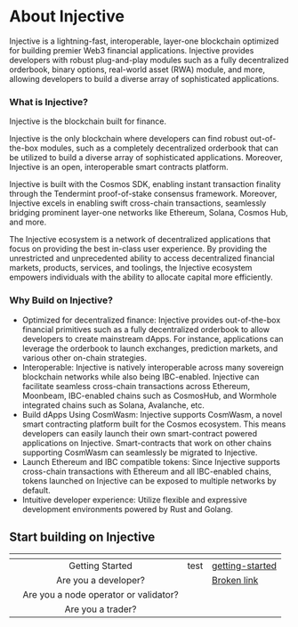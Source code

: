 # About Injective

Injective is a lightning-fast, interoperable, layer-one blockchain optimized for building premier Web3 financial applications. Injective provides developers with robust plug-and-play modules such as a fully decentralized orderbook, binary options, real-world asset (RWA) module, and more, allowing developers to build a diverse array of sophisticated applications.

### What is Injective?[​](https://docs.injective.network/learn/introduction#what-is-injective) <a href="#what-is-injective" id="what-is-injective"></a>

Injective is the blockchain built for finance.

Injective is the only blockchain where developers can find robust out-of-the-box modules, such as a completely decentralized orderbook that can be utilized to build a diverse array of sophisticated applications. Moreover, Injective is an open, interoperable smart contracts platform.

Injective is built with the Cosmos SDK, enabling instant transaction finality through the Tendermint proof-of-stake consensus framework. Moreover, Injective excels in enabling swift cross-chain transactions, seamlessly bridging prominent layer-one networks like Ethereum, Solana, Cosmos Hub, and more.

The Injective ecosystem is a network of decentralized applications that focus on providing the best in-class user experience. By providing the unrestricted and unprecedented ability to access decentralized financial markets, products, services, and toolings, the Injective ecosystem empowers individuals with the ability to allocate capital more efficiently.

### Why Build on Injective?[​](https://docs.injective.network/learn/introduction#why-build-on-injective) <a href="#why-build-on-injective" id="why-build-on-injective"></a>

* Optimized for decentralized finance: Injective provides out-of-the-box financial primitives such as a fully decentralized orderbook to allow developers to create mainstream dApps. For instance, applications can leverage the orderbook to launch exchanges, prediction markets, and various other on-chain strategies.
* Interoperable: Injective is natively interoperable across many sovereign blockchain networks while also being IBC-enabled. Injective can facilitate seamless cross-chain transactions across Ethereum, Moonbeam, IBC-enabled chains such as CosmosHub, and Wormhole integrated chains such as Solana, Avalanche, etc.
* Build dApps Using CosmWasm: Injective supports CosmWasm, a novel smart contracting platform built for the Cosmos ecosystem. This means developers can easily launch their own smart-contract powered applications on Injective. Smart-contracts that work on other chains supporting CosmWasm can seamlessly be migrated to Injective.
* Launch Ethereum and IBC compatible tokens: Since Injective supports cross-chain transactions with Ethereum and all IBC-enabled chains, tokens launched on Injective can be exposed to multiple networks by default.
* Intuitive developer experience: Utilize flexible and expressive development environments powered by Rust and Golang.

Start building on Injective[\
](https://docs.unichain.org/docs/getting-started/setting-up-a-wallet)
---------------------------------------------------------------------

<table data-view="cards"><thead><tr><th></th><th align="center"></th><th></th><th data-hidden data-card-target data-type="content-ref"></th></tr></thead><tbody><tr><td></td><td align="center">Getting Started</td><td>test</td><td><a href="nodes/getting-started/">getting-started</a></td></tr><tr><td></td><td align="center">Are you a developer?</td><td></td><td><a href="broken-reference">Broken link</a></td></tr><tr><td></td><td align="center">Are you a node operator or validator?</td><td></td><td></td></tr><tr><td></td><td align="center">Are you a trader?</td><td></td><td></td></tr></tbody></table>

